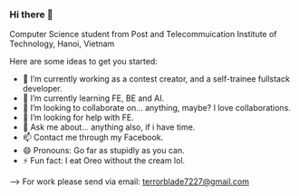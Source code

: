 ### Hi there 👋

Computer Science student from Post and Telecommuication Institute of Technology, Hanoi, Vietnam

Here are some ideas to get you started:

- 🔭 I’m currently working as a contest creator, and a self-trainee fullstack developer.
- 🌱 I’m currently learning FE, BE and AI.
- 👯 I’m looking to collaborate on... anything, maybe? I love collaborations.
- 🤔 I’m looking for help with FE.
- 💬 Ask me about... anything also, if i have time.
- 📫 Contact me through my Facebook.
- 😄 Pronouns: Go far as stupidly as you can.
- ⚡ Fun fact: I eat Oreo without the cream lol.

--> For work please send via email: terrorblade7227@gmail.com
